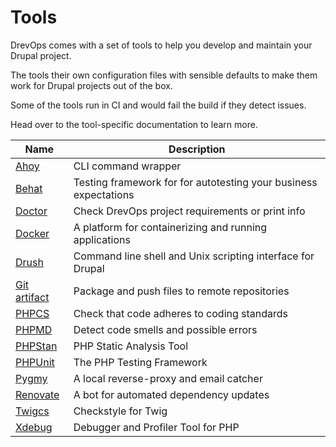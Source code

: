 # Tools

DrevOps comes with a set of tools to help you develop and maintain your Drupal
project.

The tools their own configuration files with sensible defaults to make them work
for Drupal projects out of the box.

Some of the tools run in CI and would fail the build if they detect issues.

Head over to the tool-specific documentation to learn more.

| Name                            | Description                                                      |
|---------------------------------|------------------------------------------------------------------|
| [Ahoy](ahoy.md)                 | CLI command wrapper                                              |
| [Behat](behat.md)               | Testing framework for for autotesting your business expectations |
| [Doctor](doctor.md)             | Check DrevOps project requirements or print info                 |
| [Docker](docker.md)             | A platform for containerizing and running applications           |
| [Drush](drush.md)               | Command line shell and Unix scripting interface for Drupal       |
| [Git artifact](git-artifact.md) | Package and push files to remote repositories                    |
| [PHPCS](phpcs.md)               | Check that code adheres to coding standards                      |
| [PHPMD](phpmd.md)               | Detect code smells and possible errors                           |
| [PHPStan](phpstan.md)           | PHP Static Analysis Tool                                         |
| [PHPUnit](phpunit.md)           | The PHP Testing Framework                                        |
| [Pygmy](pygmy.md)               | A local reverse-proxy and email catcher                          |
| [Renovate](renovate.md)         | A bot for automated dependency updates                           |
| [Twigcs](twigcs.md)             | Checkstyle for Twig                                              |
| [Xdebug](xdebug.md)             | Debugger and Profiler Tool for PHP                               |
